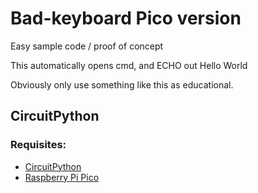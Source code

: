 # Bad-keyboard Pico version

Easy sample code / proof of concept

This automatically opens cmd, and ECHO out Hello World

Obviously only use something like this as educational.

## CircuitPython

### Requisites:
* [CircuitPython](https://circuitpython.org/)
* [Raspberry Pi Pico](https://www.raspberrypi.com/products/raspberry-pi-pico/)


